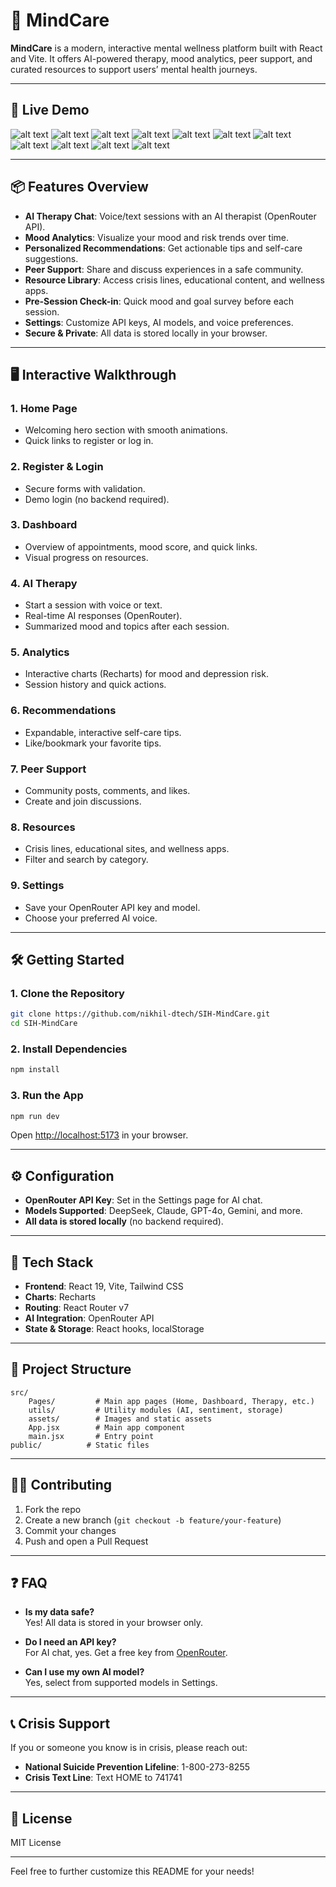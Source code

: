 
# 🧠 MindCare


**MindCare** is a modern, interactive mental wellness platform built with React and Vite. It offers AI-powered therapy, mood analytics, peer support, and curated resources to support users’ mental health journeys.

---

## 🚀 Live Demo

![alt text](<images\1.png>) ![alt text](<images\2.png>) ![alt text](<images\3.png>) ![alt text](<images\4.png>) ![alt text](<images\5.png>) ![alt text](<images\6.png>) ![alt text](<images\7.png>) ![alt text](<images\8.png>) ![alt text](<images\9.png>) ![alt text](<images\10.png>) ![alt text](<images\11.png>)

---


## 📦 Features Overview

- **AI Therapy Chat**: Voice/text sessions with an AI therapist (OpenRouter API).
- **Mood Analytics**: Visualize your mood and risk trends over time.
- **Personalized Recommendations**: Get actionable tips and self-care suggestions.
- **Peer Support**: Share and discuss experiences in a safe community.
- **Resource Library**: Access crisis lines, educational content, and wellness apps.
- **Pre-Session Check-in**: Quick mood and goal survey before each session.
- **Settings**: Customize API keys, AI models, and voice preferences.
- **Secure & Private**: All data is stored locally in your browser.

---

## 🖥️ Interactive Walkthrough

### 1. **Home Page**
- Welcoming hero section with smooth animations.
- Quick links to register or log in.

### 2. **Register & Login**
- Secure forms with validation.
- Demo login (no backend required).

### 3. **Dashboard**
- Overview of appointments, mood score, and quick links.
- Visual progress on resources.

### 4. **AI Therapy**
- Start a session with voice or text.
- Real-time AI responses (OpenRouter).
- Summarized mood and topics after each session.

### 5. **Analytics**
- Interactive charts (Recharts) for mood and depression risk.
- Session history and quick actions.

### 6. **Recommendations**
- Expandable, interactive self-care tips.
- Like/bookmark your favorite tips.

### 7. **Peer Support**
- Community posts, comments, and likes.
- Create and join discussions.

### 8. **Resources**
- Crisis lines, educational sites, and wellness apps.
- Filter and search by category.

### 9. **Settings**
- Save your OpenRouter API key and model.
- Choose your preferred AI voice.

---

## 🛠️ Getting Started

### 1. **Clone the Repository**
```sh
git clone https://github.com/nikhil-dtech/SIH-MindCare.git
cd SIH-MindCare
```

### 2. **Install Dependencies**
```sh
npm install
```

### 3. **Run the App**
```sh
npm run dev
```
Open [http://localhost:5173](http://localhost:5173) in your browser.

---

## ⚙️ Configuration

- **OpenRouter API Key**: Set in the Settings page for AI chat.
- **Models Supported**: DeepSeek, Claude, GPT-4o, Gemini, and more.
- **All data is stored locally** (no backend required).

---

## 🧩 Tech Stack

- **Frontend**: React 19, Vite, Tailwind CSS
- **Charts**: Recharts
- **Routing**: React Router v7
- **AI Integration**: OpenRouter API
- **State & Storage**: React hooks, localStorage

---

## 📝 Project Structure

```
src/
	Pages/         # Main app pages (Home, Dashboard, Therapy, etc.)
	utils/         # Utility modules (AI, sentiment, storage)
	assets/        # Images and static assets
	App.jsx        # Main app component
	main.jsx       # Entry point
public/          # Static files
```

---

## 🧑‍💻 Contributing

1. Fork the repo
2. Create a new branch (`git checkout -b feature/your-feature`)
3. Commit your changes
4. Push and open a Pull Request

---

## ❓ FAQ

- **Is my data safe?**  
	Yes! All data is stored in your browser only.

- **Do I need an API key?**  
	For AI chat, yes. Get a free key from [OpenRouter](https://openrouter.ai/).

- **Can I use my own AI model?**  
	Yes, select from supported models in Settings.

---

## 📞 Crisis Support

If you or someone you know is in crisis, please reach out:
- **National Suicide Prevention Lifeline**: 1-800-273-8255
- **Crisis Text Line**: Text HOME to 741741

---

## 📃 License

MIT License

---

Feel free to further customize this README for your needs!
